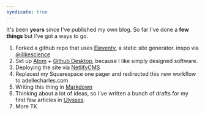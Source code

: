 ```yaml
---
syndicate: true
---
```

It's been __years__ since I've published my own blog. So far I've done a __few things__ but I've got a ways to go.

1. Forked a github repo that uses [Eleventy](https://www.11ty.io/ "Eleventy (11ty)"), a static site generator. inspo via [@ilikescience](https://twitter.com/ilikescience "Matthew Ström")
2. Set up [Atom](https://atom.io/ "Atom.io") + [Github Desktop](https://desktop.github.com/ "GitHub desktop "), because I like simply designed software.
3. Deploying the site via [NetlifyCMS](https://www.netlifycms.org/docs/start-with-a-template/)
4. Replaced my Squarespace one pager and redirected this new workflow to adellecharles.com
5. Writing this thing in [Markdown](https://guides.github.com/features/mastering-markdown/ "MD")
6. Thinking about a lot of ideas, so I've written a bunch of drafts for my first few articles in [Ulysses](https://ulysses.app/ "Ulysses App").
7. More TK
